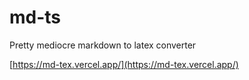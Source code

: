 # md-ts
Pretty mediocre markdown to latex converter

[https://md-tex.vercel.app/](https://md-tex.vercel.app/)
